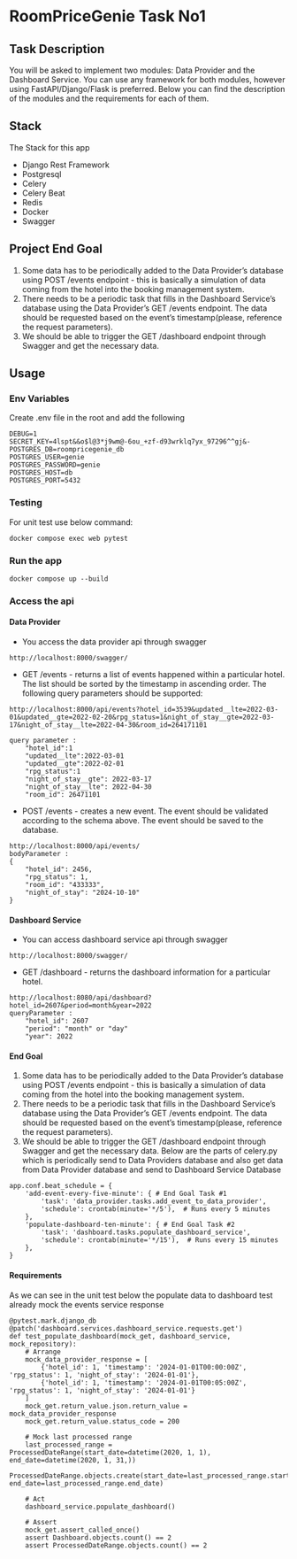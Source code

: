 # RoomPriceGenie Task No1

## Task Description
You will be asked to implement two modules: Data Provider and the Dashboard Service. You can use any
framework for both modules, however using FastAPI/Django/Flask is preferred. Below you can find the description
of the modules and the requirements for each of them.

## Stack
The Stack for this app
- Django Rest Framework
- Postgresql
- Celery
- Celery Beat
- Redis
- Docker
- Swagger

## Project End Goal
1. Some data has to be periodically added to the Data Provider’s database using POST /events endpoint - this
is basically a simulation of data coming from the hotel into the booking management system.
2. There needs to be a periodic task that fills in the Dashboard Service’s database using the Data Provider’s
GET /events endpoint. The data should be requested based on the event’s timestamp(please, reference the
request parameters).
3. We should be able to trigger the GET /dashboard endpoint through Swagger and get the necessary data.

## Usage

### Env Variables
Create .env file in the root and add the following

```
DEBUG=1
SECRET_KEY=4lspt&&o$l@3*j9wm@-6ou_+zf-d93wrklq7yx_97296^^gj&-
POSTGRES_DB=roompricegenie_db
POSTGRES_USER=genie
POSTGRES_PASSWORD=genie
POSTGRES_HOST=db
POSTGRES_PORT=5432
```

### Testing
For unit test use below command:
```
docker compose exec web pytest
```

### Run the app
```
docker compose up --build
```

### Access the api
#### Data Provider
- You access the data provider api through swagger 
```
http://localhost:8000/swagger/
```
- GET /events - returns a list of events happened within a particular hotel. The list should be sorted by the
timestamp in ascending order. The following query parameters should be supported:
```
http://localhost:8000/api/events?hotel_id=3539&updated__lte=2022-03-01&updated__gte=2022-02-20&rpg_status=1&night_of_stay__gte=2022-03-17&night_of_stay__lte=2022-04-30&room_id=264171101

query parameter : 
    "hotel_id":1
    "updated__lte":2022-03-01
    "updated__gte":2022-02-01
    "rpg_status":1
    "night_of_stay__gte": 2022-03-17
    "night_of_stay__lte": 2022-04-30
    "room_id": 26471101
```
- POST /events - creates a new event. The event should be validated according to the schema above. The
event should be saved to the database.
```
http://localhost:8000/api/events/
bodyParameter : 
{
    "hotel_id": 2456,
    "rpg_status": 1,
    "room_id": "433333",
    "night_of_stay": "2024-10-10"
}

```

#### Dashboard Service
- You can access dashboard service api through swagger

```
http://localhost:8000/swagger/
```
- GET /dashboard - returns the dashboard information for a particular hotel.
```
http://localhost:8080/api/dashboard?hotel_id=2607&period=month&year=2022
queryParameter :
    "hotel_id": 2607
    "period": "month" or "day"
    "year": 2022
```

#### End Goal
1. Some data has to be periodically added to the Data Provider’s database using POST /events endpoint - this
is basically a simulation of data coming from the hotel into the booking management system.
2. There needs to be a periodic task that fills in the Dashboard Service’s database using the Data Provider’s
GET /events endpoint. The data should be requested based on the event’s timestamp(please, reference the
request parameters).
3. We should be able to trigger the GET /dashboard endpoint through Swagger and get the necessary data.
Below are the parts of celery.py which is periodically send to Data Providers database and also get data from Data Provider database and send to Dashboard Service Database
```
app.conf.beat_schedule = {
    'add-event-every-five-minute': { # End Goal Task #1
        'task': 'data_provider.tasks.add_event_to_data_provider',
        'schedule': crontab(minute='*/5'),  # Runs every 5 minutes
    },
    'populate-dashboard-ten-minute': { # End Goal Task #2
        'task': 'dashboard.tasks.populate_dashboard_service',
        'schedule': crontab(minute='*/15'),  # Runs every 15 minutes 
    },
}
```

#### Requirements

As we can see in the unit test below the populate data to dashboard test already mock the events service response

```
@pytest.mark.django_db
@patch('dashboard.services.dashboard_service.requests.get')
def test_populate_dashboard(mock_get, dashboard_service, mock_repository):
    # Arrange
    mock_data_provider_response = [
        {'hotel_id': 1, 'timestamp': '2024-01-01T00:00:00Z', 'rpg_status': 1, 'night_of_stay': '2024-01-01'},
        {'hotel_id': 1, 'timestamp': '2024-01-01T00:05:00Z', 'rpg_status': 1, 'night_of_stay': '2024-01-01'}
    ]
    mock_get.return_value.json.return_value = mock_data_provider_response
    mock_get.return_value.status_code = 200

    # Mock last processed range
    last_processed_range = ProcessedDateRange(start_date=datetime(2020, 1, 1), end_date=datetime(2020, 1, 31,))
    ProcessedDateRange.objects.create(start_date=last_processed_range.start_date, end_date=last_processed_range.end_date)

    # Act
    dashboard_service.populate_dashboard()

    # Assert
    mock_get.assert_called_once()
    assert Dashboard.objects.count() == 2
    assert ProcessedDateRange.objects.count() == 2
```